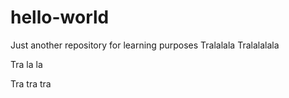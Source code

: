 # hello-world
Just another repository for learning purposes
Tralalala
Tralalalala

Tra la la

Tra tra tra
